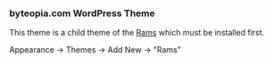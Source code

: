 ### byteopia.com WordPress Theme

This theme is a child theme of the [Rams](https://wordpress.org/themes/rams/) which must be installed first.

Appearance &rarr; Themes &rarr; Add New &rarr; "Rams"
